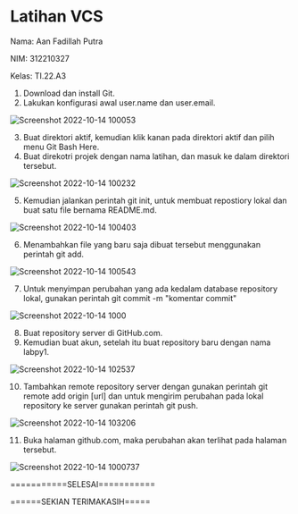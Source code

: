 # Latihan VCS

Nama: Aan Fadillah Putra

NIM: 312210327

Kelas: TI.22.A3

1. Download dan install Git.
2. Lakukan konfigurasi awal user.name dan user.email.

![Screenshot 2022-10-14 100053](https://user-images.githubusercontent.com/115763475/195753489-4af8ad7c-dbb3-4b25-825f-b480c9baaf69.jpg)

3. Buat direktori aktif, kemudian klik kanan pada direktori aktif dan pilih menu Git Bash Here.
4. Buat direkotri projek dengan nama latihan, dan masuk ke dalam direktori tersebut.

![Screenshot 2022-10-14 100232](https://user-images.githubusercontent.com/115763475/195753901-47ed19a1-8b36-4a36-a64c-378e0f81b0a1.jpg)

5. Kemudian jalankan perintah git init, untuk membuat repostiory lokal dan buat satu file bernama README.md.

![Screenshot 2022-10-14 100403](https://user-images.githubusercontent.com/115763475/195754332-35084d77-e961-4375-a830-a1805ae70c04.jpg)

6. Menambahkan file yang baru saja dibuat tersebut menggunakan perintah git add.

![Screenshot 2022-10-14 100543](https://user-images.githubusercontent.com/115763475/195754695-7cb8c9c6-7604-4bf3-bd03-47689955f658.jpg)

7. Untuk menyimpan perubahan yang ada kedalam database repository lokal, gunakan perintah git commit -m "komentar commit"

![Screenshot 2022-10-14 1000](https://user-images.githubusercontent.com/115763475/195754858-44d21df0-d266-4a0d-bc55-6bd79a2e8f4d.jpg)

8. Buat repository server di GitHub.com.
9. Kemudian buat akun, setelah itu buat repository baru dengan nama labpy1.

![Screenshot 2022-10-14 102537](https://user-images.githubusercontent.com/115763475/195755482-ad5faf61-5b92-4227-bf4c-67745b28ce3f.jpg)

10. Tambahkan remote repository server dengan gunakan perintah git remote add origin [url] dan untuk mengirim perubahan pada lokal repository ke server gunakan perintah git push.

![Screenshot 2022-10-14 103206](https://user-images.githubusercontent.com/115763475/195756215-1bcf7dc3-452b-4c79-bad9-03ca5a868bc9.jpg)

11. Buka halaman github.com, maka perubahan akan terlihat pada halaman tersebut.

![Screenshot 2022-10-14 1000737](https://user-images.githubusercontent.com/115763475/195756946-bed66524-0bed-431e-a8a0-9cd39c26d7b4.jpg)

===========SELESAI===========

======SEKIAN TERIMAKASIH=====
